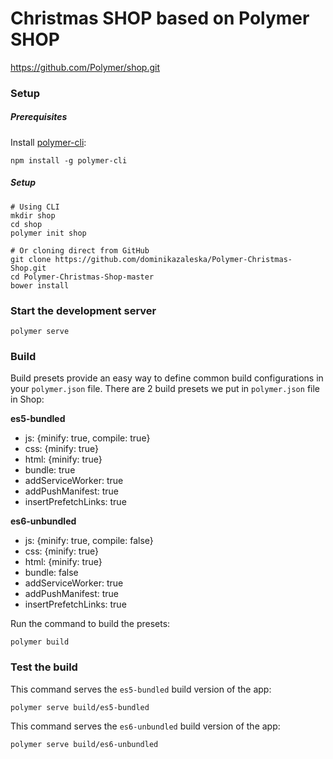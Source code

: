 # Christmas SHOP based on Polymer SHOP

https://github.com/Polymer/shop.git

### Setup

##### Prerequisites

Install [polymer-cli](https://github.com/Polymer/polymer-cli):

    npm install -g polymer-cli


##### Setup
    # Using CLI
    mkdir shop
    cd shop
    polymer init shop

    # Or cloning direct from GitHub
    git clone https://github.com/dominikazaleska/Polymer-Christmas-Shop.git
    cd Polymer-Christmas-Shop-master
    bower install

### Start the development server

    polymer serve

### Build

Build presets provide an easy way to define common build configurations in your `polymer.json` file. There are 2 build presets we put in `polymer.json` file in Shop:

**es5-bundled**

- js: {minify: true, compile: true}
- css: {minify: true}
- html: {minify: true}
- bundle: true
- addServiceWorker: true
- addPushManifest: true
- insertPrefetchLinks: true

**es6-unbundled**

- js: {minify: true, compile: false}
- css: {minify: true}
- html: {minify: true}
- bundle: false
- addServiceWorker: true
- addPushManifest: true
- insertPrefetchLinks: true

Run the command to build the presets:

    polymer build

### Test the build

This command serves the `es5-bundled` build version of the app:

    polymer serve build/es5-bundled

This command serves the `es6-unbundled` build version of the app:

    polymer serve build/es6-unbundled
